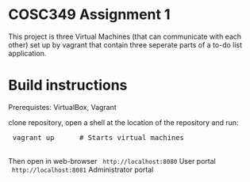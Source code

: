 # COSC349 Assignment 1

This project is three Virtual Machines (that can communicate with each other) set up by vagrant that contain three seperate parts of a to-do list application.

# Build instructions

Prerequistes: VirtualBox, Vagrant

clone repository, open a shell at the location of the repository and run:
<pre> vagrant up      # Starts virtual machines</pre>
<br>
Then open in web-browser
<code> http://localhost:8080</code>  User portal
<br>
<code> http://localhost:8081</code>  Administrator portal

